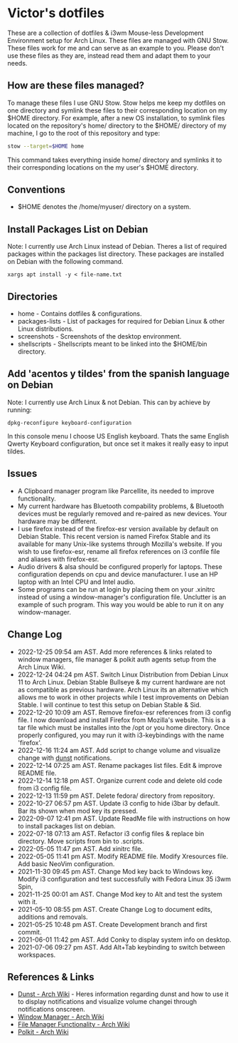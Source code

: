 # Victor's dotfiles

These are a collection of dotfiles & i3wm Mouse-less Development Environment setup for Arch Linux.  These files are managed with GNU Stow. These files work for me and can serve as an example to you. Please don't use these files as they are, instead read them and adapt them to your needs.

## How are these files managed?

To manage these files I use GNU Stow. Stow helps me keep my dotfiles on one directory and symlink these files to their corresponding location on my $HOME directory.
For example, after a new OS installation, to symlink files located on the repository's home/ directory to the $HOME/ directory of my machine, I go to the root of this repository and type:

```bash
stow --target=$HOME home
```

This command takes everything inside home/ directory and symlinks it to their corresponding locations on the my user's $HOME directory.

## Conventions

* $HOME denotes the /home/myuser/ directory on a system.

## Install Packages List on Debian

Note: I currently use Arch Linux instead of Debian.
Theres a list of required packages within the packages list directory. These packages are installed on Debian with the following command.

```
xargs apt install -y < file-name.txt
```

## Directories

* home - Contains dotfiles & configurations.
* packages-lists - List of packages for required for Debian Linux & other Linux distributions.
* screenshots - Screenshots of the desktop environment.
* shellscripts - Shellscripts meant to be linked into the $HOME/bin directory.

## Add 'acentos y tildes' from the spanish language on Debian

Note: I currently use Arch Linux & not Debian.
This can by achieve by running:

```
dpkg-reconfigure keyboard-configuration
```

In this console menu I choose US English keyboard. Thats the same English Qwerty Keyboard configuration, but once set it makes it really easy to input tildes.

## Issues

* A Clipboard manager program like Parcellite, its needed to improve functionality.
* My current hardware has Bluetooth compability problems, & Bluetooth devices must be regularly removed and re-paired as new devices. Your hardware may be different.
* I use firefox instead of the firefox-esr version available by default on Debian Stable. This recent version is named Firefox Stable and its available for many Unix-like systems through Mozilla's website. If you wish to use firefox-esr, rename all firefox references on i3 confile file and aliases with firefox-esr.
* Audio drivers & alsa should be configured properly for laptops. These configuration depends on cpu and device manufacturer. I use an HP laptop with an Intel CPU and Intel audio.
* Some programs can be run at login by placing them on your .xinitrc instead of using a window-manager's configuration file. Unclutter is an example of such program. This way you would be able to run it on any window-manager.

## Change Log

* 2022-12-25 09:54 am AST. Add more references & links related to window managers, file manager & polkit auth agents setup from the Arch Linux Wiki.
* 2022-12-24 04:24 pm AST. Switch Linux Distribution from Debian Linux 11 to Arch Linux. Debian Stable Bullseye & my current hardware are not as compatible as previous hardware. Arch Linux its an alternative which allows me to work in other projects while I test improvements on Debian Stable. I will continue to test this setup on Debian Stable & Sid.
* 2022-12-20 10:09 am AST. Remove firefox-esr references from i3 config file. I now download and install Firefox from Mozilla's website. This is a tar file which must be installes into the /opt or you home directory. Once properly configured, you may run it with i3-keybindings with the name 'firefox'.
* 2022-12-16 11:24 am AST. Add script to change volume and visualize change with [dunst](https://wiki.archlinux.org/title/Dunst) notifications.
* 2022-12-14 07:25 am AST. Rename packages list files. Edit & improve README file.
* 2022-12-14 12:18 pm AST. Organize current code and delete old code from i3 config file.
* 2022-12-13 11:59 pm AST. Delete fedora/ directory from repository.
* 2022-10-27 06:57 pm AST. Update i3 config to hide i3bar by default. Bar its shown when mod key its pressed.
* 2022-09-07 12:41 pm AST. Update ReadMe file with instructions on how to install packages list on debian.
* 2022-07-18 07:13 am AST. Refactor i3 config files & replace bin directory. Move scripts from bin to .scripts.
* 2022-05-05 11:47 pm AST. Add xinitrc file.
* 2022-05-05 11:41 pm AST. Modify README file. Modify Xresources file. Add basic NeoVim configuration.
* 2021-11-30 09:45 pm AST. Change Mod key back to Windows key. Modify i3 configuration and test successfully with Fedora Linux 35 i3wm Spin,
* 2021-11-25 00:01 am AST. Change Mod key to Alt and test the system with it.
* 2021-05-10 08:55 pm AST. Create Change Log to document edits, additions and removals.
* 2021-05-25 10:48 pm AST. Create Development branch and first commit.
* 2021-06-01 11:42 pm AST. Add Conky to display system info on desktop.
* 2021-07-06 09:27 pm AST. Add Alt+Tab keybinding to switch between workspaces.

## References & Links

* [Dunst - Arch Wiki](https://wiki.archlinux.org/title/Dunst) - Heres information regarding dunst and how to use it to display notifications and visualize volume changei through notifications onscreen.
* [Window Manager - Arch Wiki](https://wiki.archlinux.org/title/window_manager)
* [File Manager Functionality - Arch Wiki](https://wiki.archlinux.org/title/File_manager_functionality)
* [Polkit - Arch Wiki](https://wiki.archlinux.org/title/Polkit)

